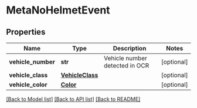 # MetaNoHelmetEvent

## Properties
Name | Type | Description | Notes
------------ | ------------- | ------------- | -------------
**vehicle_number** | **str** | Vehicle number detected in OCR | [optional] 
**vehicle_class** | [**VehicleClass**](VehicleClass.md) |  | [optional] 
**vehicle_color** | [**Color**](Color.md) |  | [optional] 

[[Back to Model list]](../README.md#documentation-for-models) [[Back to API list]](../README.md#documentation-for-api-endpoints) [[Back to README]](../README.md)


